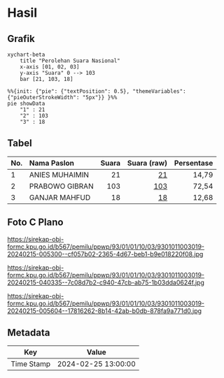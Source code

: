 # Hasil

## Grafik

```mermaid
xychart-beta
    title "Perolehan Suara Nasional"
    x-axis [01, 02, 03]
    y-axis "Suara" 0 --> 103
    bar [21, 103, 18]
```

```mermaid
%%{init: {"pie": {"textPosition": 0.5}, "themeVariables": {"pieOuterStrokeWidth": "5px"}} }%%
pie showData
    "1" : 21
    "2" : 103
    "3" : 18
```

## Tabel

| No. | Nama Paslon    | Suara | Suara (raw) | Persentase |
|:--- |:-------------- | -----:| -----------:| ----------:|
| 1   | ANIES MUHAIMIN | 21    | [21][p-1]   | 14,79      |
| 2   | PRABOWO GIBRAN | 103   | [103][p-2]  | 72,54      |
| 3   | GANJAR MAHFUD  | 18    | [18][p-3]   | 12,68      |


[p-1]: https://github.com/gigit-pemilu/pemilu-2024/blob/main/pilpres/hitung-suara/sub/93-papua-selatan/sub/01-merauke/sub/01-merauke/sub/1003-karang-indah/sub/019-tps/sub/paslon-1.txt
[p-2]: https://github.com/gigit-pemilu/pemilu-2024/blob/main/pilpres/hitung-suara/sub/93-papua-selatan/sub/01-merauke/sub/01-merauke/sub/1003-karang-indah/sub/019-tps/sub/paslon-2.txt
[p-3]: https://github.com/gigit-pemilu/pemilu-2024/blob/main/pilpres/hitung-suara/sub/93-papua-selatan/sub/01-merauke/sub/01-merauke/sub/1003-karang-indah/sub/019-tps/sub/paslon-3.txt

## Foto C Plano

https://sirekap-obj-formc.kpu.go.id/b567/pemilu/ppwp/93/01/01/10/03/9301011003019-20240215-005300--cf057b02-2365-4d67-beb1-b9e018220f08.jpg

https://sirekap-obj-formc.kpu.go.id/b567/pemilu/ppwp/93/01/01/10/03/9301011003019-20240215-040335--7c08d7b2-c940-47cb-ab75-1b03dda0624f.jpg

https://sirekap-obj-formc.kpu.go.id/b567/pemilu/ppwp/93/01/01/10/03/9301011003019-20240215-005604--17816262-8b14-42ab-b0db-878fa9a771d0.jpg


## Metadata

| Key        | Value               |
| ---------- | ------------------- |
| Time Stamp | 2024-02-25 13:00:00 |



